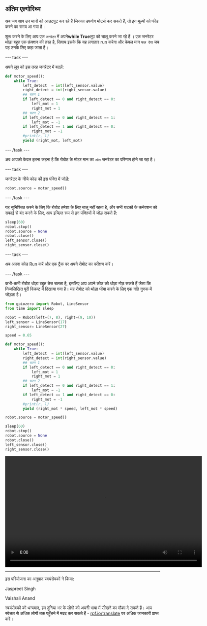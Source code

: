 ## अंतिम एल्गोरिथ्म

अब जब आप उन मानों को आउटपुट कर रहे हैं जिनका उपयोग मोटर्स कर सकते हैं, तो इन मूल्यों को फीड करने का समय आ गया है।

शुरू करने के लिए आप एक `जनरेटर` में अपने**while True**लूप को चालू करने जा रहे हैं । एक जनरेटर थोड़ा बहुत एक फ़ंक्शन की तरह है, सिवाय इसके कि यह लगातार run करेगा और केवल मान `फल देगा` जब यह उनके लिए कहा जाता है।

--- task ---

अपने लूप को इस तरह जनरेटर में बदलें:

```python
def motor_speed():
    while True:
        left_detect  = int(left_sensor.value)
        right_detect = int(right_sensor.value)
        ## चरण 1
        if left_detect == 0 and right_detect == 0:
            left_mot = 1
            right_mot = 1
        ## चरण 2
        if left_detect == 0 and right_detect == 1:
            left_mot = -1
        if left_detect == 1 and right_detect == 0:
            right_mot = -1
        #print(r, l)
        yield (right_mot, left_mot)
```

--- /task ---

अब आपको केवल इतना कहना है कि रोबोट के मोटर मान का `स्रोत` जनरेटर का परिणाम होने जा रहा है।

--- task ---

जनरेटर के नीचे कोड की इस पंक्ति में जोड़ें:

```python
robot.source = motor_speed()
```

--- /task ---

यह सुनिश्चित करने के लिए कि रोबोट हमेशा के लिए चालू नहीं रहता है, और सभी घटकों के कनेक्शन को सफाई से बंद करने के लिए, आप इच्छित रूप से इन पंक्तियों में जोड़ सकते हैं:

```python
sleep(60)
robot.stop()
robot.source = None
robot.close()
left_sensor.close()
right_sensor.close()
```

--- task ---

अब अपना कोड Run करें और एक ट्रैक पर अपने रोबोट का परीक्षण करें।

--- /task ---

कभी-कभी रोबोट थोड़ा बहुत तेज चलता है, इसलिए आप अपने कोड को थोड़ा मोड़ सकते हैं जैसा कि निम्नलिखित पूरी स्क्रिप्ट में दिखाया गया है। यह रोबोट को थोड़ा धीमा करने के लिए एक गति गुणक में जोड़ता है।

```python
from gpiozero import Robot, LineSensor
from time import sleep

robot = Robot(left=(7, 8), right=(9, 10)) 
left_sensor = LineSensor(17)
right_sensor= LineSensor(27)

speed = 0.65

def motor_speed():
    while True:
        left_detect  = int(left_sensor.value)
        right_detect = int(right_sensor.value)
        ## चरण 1
        if left_detect == 0 and right_detect == 0:
            left_mot = 1
            right_mot = 1
        ## चरण 2
        if left_detect == 0 and right_detect == 1:
            left_mot = -1
        if left_detect == 1 and right_detect == 0:
            right_mot = -1
        #print(r, l)
        yield (right_mot * speed, left_mot * speed)

robot.source = motor_speed()

sleep(60)
robot.stop()
robot.source = None
robot.close()
left_sensor.close()
right_sensor.close()
```

<video width="640" height="360" controls> 
<source src="images/showcase.webm" type="video/webm"> 
आपका ब्राउज़र WebM वीडियो का समर्थन नहीं करता है, FireFox या Chrome आज़माएँ 
</video>


***
इस परियोजना का अनुवाद स्वयंसेवकों ने किया:

Jaspreet Singh

Vaishali Anand

स्वयंसेवकों को धन्यवाद, हम दुनिया भर के लोगों को अपनी भाषा में सीखने का मौका दे सकते हैं। आप स्वेच्छा से अधिक लोगों तक पहुँचने में मदद कर सकते हैं - [rpf.io/translate](https://rpf.io/translate) पर अधिक जानकारी प्राप्त करें।